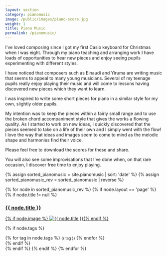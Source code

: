 ```yaml
---
layout: section
category: pianomusic
image: /public/images/piano-score.jpg
weight: 1
title: Piano Music
permalink: /pianomusic/
---
```


I've loved composing since I got my first Casio keyboard for Christmas when I was eight. Through my piano teaching and arranging work I have loads of opportunities to hear new pieces and enjoy seeing pupils experimenting with different styles.

I have noticed that composers such as Einaudi and Yiruma are writing music that seems to appeal to many young musicians. Several of my teenage pupils really enjoy playing their music and will come to lessons having discovered new pieces which they want to learn. 

I was inspired to write some short pieces for piano in a similar style for my own, slightly older pupils.

My intention was to keep the pieces within a fairly small range and to use the broken chord accompaniment style that gives the works a flowing quality. As I started to work on new ideas, I quickly discovered that the pieces seemed to take on a life of their own and I simply went with the flow! I love the way that ideas and images seem to come to mind as the melodic shape and harmonies find their voice.

Please feel free to download the scores for these and share.

You will also see some improvisations that I've done when, on that rare occasion, I discover free time to enjoy playing.

{% assign sorted_pianomusic = site.pianomusic | sort: 'date' %}
{% assign sorted_pianomusic_rev = sorted_pianomusic | reverse %}

<section class="row">
{% for node in sorted_pianomusic_rev %}
  {% if node.layout == 'page' %}
  {% if node.title != null %}
  <article class="col-sm-6 col-lg-4 match-height">
  <a class="section-list" href="{{ node.url }}"><h3>{{ node.title }}</h3>{% if node.image %}
    <img src="{{ node.image }}" title="{{ node.title }}" class="img-thumbnail img-responsive">{% endif %}</a>
    
  {% if node.tags %}
  <div class="tags">
  {% for tag in node.tags %}
  <small><span class="badge">{{ tag }}</span></small>
  {% endfor %}
  </div>
  {% endif %}

  </article>
  {% endif %}
  {% endif %}
  {% endfor %}
</section>
